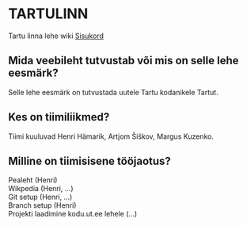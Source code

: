 
# TARTULINN

Tartu linna lehe wiki [Sisukord](https://github.com/henrihamarik/tartulinn/wiki/0.-Sisukord)

## Mida veebileht tutvustab või mis on selle lehe eesmärk?
Selle lehe eesmärk on tutvustada uutele Tartu kodanikele Tartut.

## Kes on tiimiliikmed?
Tiimi kuuluvad Henri Hämarik, Artjom Šiškov, Margus Kuzenko.

## Milline on tiimisisene tööjaotus?
Pealeht (Henri)<br />
Wikpedia (Henri, ...)<br />
Git setup (Henri, ...)<br />
Branch setup (Henri)<br />
Projekti laadimine kodu.ut.ee lehele (...)

